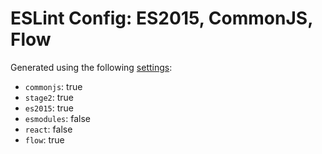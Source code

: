 # ESLint Config: ES2015, CommonJS, Flow

Generated using the following [settings](https://github.com/wildpeaks/packages-eslint-config#readme):

- `commonjs`: true
- `stage2`: true
- `es2015`: true
- `esmodules`: false
- `react`: false
- `flow`: true
	